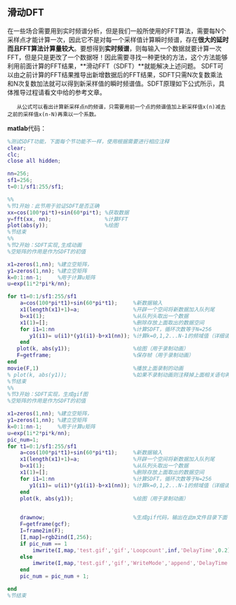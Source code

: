 ## 滑动DFT

在一些场合需要用到实时频谱分析，但是我们一般所使用的FFT算法，需要每N个采样点才能计算一次，因此它不是对每一个采样值计算瞬时频谱，存在**很大的延时而且FFT算法计算量较大**。要想得到**实时频谱**，则每输入一个数据就要计算一次FFT，但是只是更改了一个数据呀！因此需要寻找一种更快的方法，这个方法能够利用前面计算的FFT结果，**滑动FFT（SDFT）**就能解决上述问题。
        SDFT可以由之前计算的FFT结果推导出新增数据后的FFT结果，SDFT只需N次复数乘法和N次复数加法就可以得到新采样值的瞬时频谱值。SDFT原理如下公式所示，具体推导过程请看文中给的参考文章。

       从公式可以看出计算新采样点n的频谱，只需要用前一个点的频谱值加上新采样值x(n)减去之前的采样值x(n-N)再乘以一个系数。

**matlab**代码：

```matlab
%测试SDFT功能，下面每个节功能不一样，使用根据需要进行相应注释
clear;
clc;
close all hidden;

nn=256;
sf1=256;
t=0:1/sf1:255/sf1;

%%
%节1开始：此节用于验证SDFT是否正确
xx=cos(100*pi*t)+sin(60*pi*t); %获取数据
y=fft(xx, nn);                 %计算FFT
plot(abs(y));                  %绘图
%节结束
%%
%节2开始：SDFT实现,生成动画
%空矩阵的作用是作为SDFT的初值

x1=zeros(1,nn); %建立空矩阵，
y1=zeros(1,nn); %建立空矩阵
k=0:1:nn-1;     %用于计算u矩阵
u=exp(1i*2*pi*k/nn);

for t1=0:1/sf1:255/sf1
    a=cos(100*pi*t1)+sin(60*pi*t1);     %新数据输入
    x1(length(x1)+1)=a;                 %开辟一个空间将新数据加入队列尾
    b=x1(1);                            %从队列头取出一个数据
    x1(1)=[];                           %删除存放上面取出的数据空间
    for i1=1:nn                         %计算SDFT，循环次数等于N=256
       y1(i1)= u(i1)*(y1(i1)-b+x1(nn)); %计算k=0,1,2...N-1的频域值（详细请看文中公式）
    end
   plot(k, abs(y1));                    %绘图（用于录制动画）
   F=getframe;                          %保存帧（用于录制动画）
end
movie(F,1)                              %播放上面录制的动画
% plot(k, abs(y1));                     %如果不录制动画则注释掉上面相关语句再将此语句去除注释直接查看最终波形
%节结束
%%
%节3开始：SDFT实现，生成gif图
%空矩阵的作用是作为SDFT的初值

x1=zeros(1,nn); %建立空矩阵，
y1=zeros(1,nn); %建立空矩阵
k=0:1:nn-1;     %用于计算u矩阵
u=exp(1i*2*pi*k/nn);
pic_num=1;
for t1=0:1/sf1:255/sf1
    a=cos(100*pi*t1)+sin(60*pi*t1);     %新数据输入
    x1(length(x1)+1)=a;                 %开辟一个空间将新数据加入队列尾
    b=x1(1);                            %从队列头取出一个数据
    x1(1)=[];                           %删除存放上面取出的数据空间
    for i1=1:nn                         %计算SDFT，循环次数等于N=256
       y1(i1)= u(i1)*(y1(i1)-b+x1(nn)); %计算k=0,1,2...N-1的频域值（详细请看文中公式）
    end
    plot(k, abs(y1));                   %绘图（用于录制动画）
    

    drawnow;                            %生成gif代码，输出在此m文件目录下面
    F=getframe(gcf);
    I=frame2im(F);
    [I,map]=rgb2ind(I,256);
    if pic_num == 1
        imwrite(I,map,'test.gif','gif','Loopcount',inf,'DelayTime',0.2);
    else
        imwrite(I,map,'test.gif','gif','WriteMode','append','DelayTime',0.2);
    end
    pic_num = pic_num + 1;

end
%节结束
```

